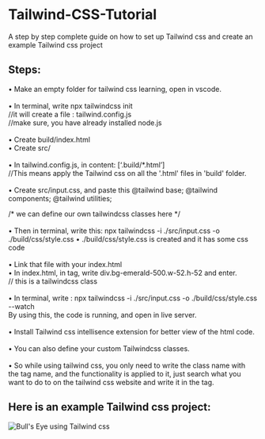 # Tailwind-CSS-Tutorial
A step by step complete guide on how to set up Tailwind css and create an example Tailwind css project

## Steps:

•	Make an empty folder for tailwind css learning, open in vscode. </br>
</br>
•	In terminal, write npx tailwindcss init  </br>
//it will create a file : tailwind.config.js </br>
//make sure, you have already installed node.js </br>
</br>
•	Create build/index.html</br>
•	Create src/ </br>
</br>
•	In tailwind.config.js, in content: [‘.build/*.html’] </br>
//This means apply the Tailwind css on all the '.html' files in 'build' folder.
</br>
</br>
•	Create src/input.css, and paste this
@tailwind base;
@tailwind components;
@tailwind utilities;

/* we can define our own tailwindcss classes here */
</br>
</br>
•	Then in terminal, write this: npx tailwindcss -i ./src/input.css -o ./build/css/style.css
•	./build/css/style.css is created and it has some css code
</br></br>
•	Link that file with your index.html
</br>
•	In index.html, in <body> tag, write div.bg-emerald-500.w-52.h-52 and enter.   
// this is a tailwindcss class </br>
</br>
•	In terminal, write : npx tailwindcss -i ./src/input.css -o ./build/css/style.css --watch </br>
By using this, the code is running, and open in live server. 
</br></br>
•	Install Tailwind css intellisence extension for better view of the html code.
</br></br>
• You can also define your custom Tailwindcss classes. </br>
</br>
•	So while using tailwind css, you only need to write the class name with the tag name, and the functionality is applied to it, just search what you want to do to on the tailwind css website and write it in the tag.

## Here is an example Tailwind css project:


![Bull's Eye using Tailwind css](https://github.com/Faiqa-batool/Tailwind-CSS-Tutorial/assets/115587465/c302cacb-b818-49d9-a39a-60652030a2dc)



